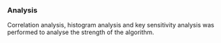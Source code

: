 ### Analysis
Correlation analysis, histogram analysis and key sensitivity analysis was performed to analyse the strength of the algorithm.
